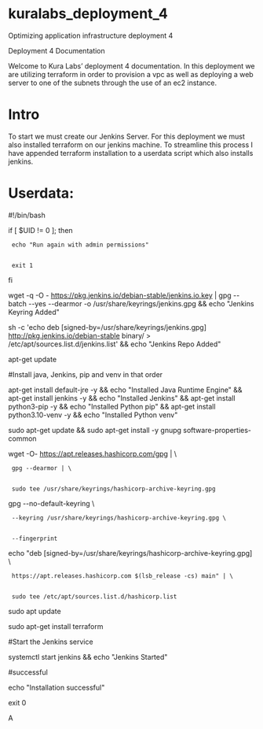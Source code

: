 # kuralabs_deployment_4
Optimizing application infrastructure deployment 4

Deployment 4 Documentation

Welcome to Kura Labs’ deployment 4 documentation. In this deployment we are utilizing terraform in order to provision a vpc as well as deploying a web server to one of the subnets through the use of an ec2 instance.

# Intro
To start we must create our Jenkins Server. For this deployment we must also installed terraform on our jenkins machine. To streamline this process I have appended terraform installation to a userdata script which also installs jenkins.

# Userdata:



  #!/bin/bash







  if [ $UID != 0 ]; then


     echo "Run again with admin permissions"


     exit 1


  fi


  wget -q -O - https://pkg.jenkins.io/debian-stable/jenkins.io.key | gpg --batch --yes --dearmor -o /usr/share/keyrings/jenkins.gpg && echo "Jenkins Keyring Added"


  sh -c 'echo deb [signed-by=/usr/share/keyrings/jenkins.gpg] http://pkg.jenkins.io/debian-stable binary/ > /etc/apt/sources.list.d/jenkins.list' && echo "Jenkins Repo Added"


  apt-get update


  #Install java, Jenkins, pip and venv in that order


  apt-get install default-jre -y && echo "Installed Java Runtime Engine" && apt-get install jenkins -y && echo "Installed Jenkins" && apt-get install python3-pip -y && echo "Installed Python pip" && apt-get install python3.10-venv -y && echo "Installed Python venv"


  sudo apt-get update && sudo apt-get install -y gnupg software-properties-common


  wget -O- https://apt.releases.hashicorp.com/gpg | \


     gpg --dearmor | \


     sudo tee /usr/share/keyrings/hashicorp-archive-keyring.gpg


  gpg --no-default-keyring \


     --keyring /usr/share/keyrings/hashicorp-archive-keyring.gpg \


     --fingerprint


  echo "deb [signed-by=/usr/share/keyrings/hashicorp-archive-keyring.gpg] \


     https://apt.releases.hashicorp.com $(lsb_release -cs) main" | \


     sudo tee /etc/apt/sources.list.d/hashicorp.list


  sudo apt update


  sudo apt-get install terraform


  #Start the Jenkins service


  systemctl start jenkins && echo "Jenkins Started"


  #successful


  echo "Installation successful"


  exit 0

A
